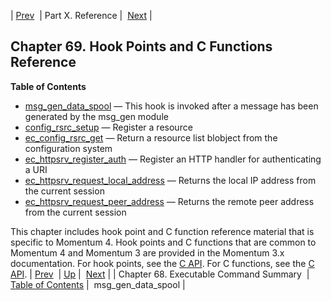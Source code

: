 | [Prev](exe)  | Part X. Reference |  [Next](hooks.msg_gen_data_spool) |
## Chapter 69. Hook Points and C Functions Reference
**Table of Contents**

* [msg_gen_data_spool](hooks.msg_gen_data_spool) — This hook is invoked after a message has been generated by the msg_gen module
* [config_rsrc_setup](hooks.config_rsrc_setup) — Register a resource
* [ec_config_rsrc_get](apis.ec_config_rsrc_get) — Return a resource list blobject from the configuration system
* [ec_httpsrv_register_auth](apis.ec_httpsrv_register_auth) — Register an HTTP handler for authenticating a URI
* [ec_httpsrv_request_local_address](apis.ec_httpsrv_request_local_address) — Returns the local IP address from the current session
* [ec_httpsrv_request_peer_address](apis.ec_httpsrv_request_peer_address) — Returns the remote peer address from the current session

This chapter includes hook point and C function reference material that is specific to Momentum 4.
Hook points and C functions that are common to Momentum 4 and Momentum 3 are provided in the Momentum 3.x documentation. For hook points, see the [C API](https://support.messagesystems.com/docs/web-c-api/hooks). For C functions, see the [C API](https://support.messagesystems.com/docs/web-c-api/pt.apis).
| [Prev](exe)  | [Up](p.reference) |  [Next](hooks.msg_gen_data_spool) |
| Chapter 68. Executable Command Summary  | [Table of Contents](index) |  msg_gen_data_spool |
